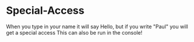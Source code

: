 # Special-Access
When you type in your name it will say Hello, but if you write "Paul" you will get a special access
This can also be run in the console!
